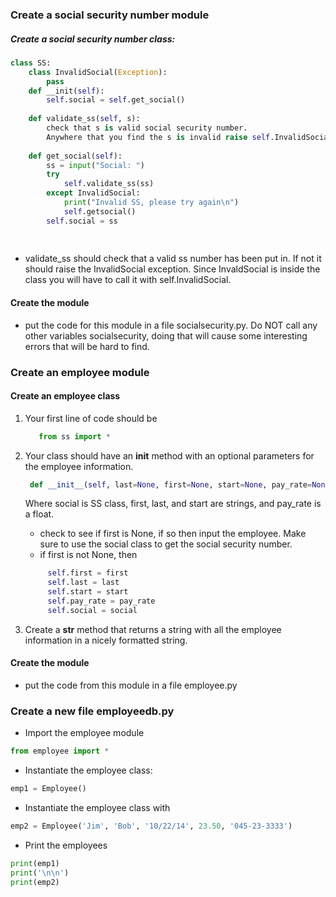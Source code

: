 ### Create a social security number module
##### Create a social security number class:
```python
class SS:
    class InvalidSocial(Exception):
        pass
    def __init(self):
        self.social = self.get_social()
    
    def validate_ss(self, s):
        check that s is valid social security number.
        Anywhere that you find the s is invalid raise self.InvalidSocial
    
    def get_social(self):
        ss = input("Social: ")
        try
            self.validate_ss(ss)
        except InvalidSocial:
            print("Invalid SS, please try again\n")
            self.getsocial()  
        self.social = ss
        
        
```
- validate_ss should check that a valid ss number has been put in. If not it should raise the InvalidSocial exception. Since InvaldSocial is inside the class you will have to call it with self.InvalidSocial.

#### Create the module
- put the code for this module in a file socialsecurity.py. Do NOT call any other variables socialsecurity, doing that will cause some interesting errors that will be hard to find.

### Create an employee module
#### Create an employee class
1. Your first line of code should be 
    ```python
       from ss import *
    ```

2. Your class should have an __init__ method with an optional parameters for the employee information. 
   ```python
    def __init__(self, last=None, first=None, start=None, pay_rate=None, social=None)
   ```
   Where social is SS class, first, last, and start are strings, and pay_rate is a float. 
   - check to see if first is None, if so then input the employee. Make sure to use the social class to get the social
     security number.
   - if first is not None, then
   ```python
        self.first = first
        self.last = last
        self.start = start
        self.pay_rate = pay_rate
        self.social = social
    ```

3. Create a __str__ method that returns a string with all the employee information in a nicely formatted string.

#### Create the module
- put the code from this module in a file employee.py

### Create a new file employeedb.py

- Import the employee module
```python
from employee import *
```
- Instantiate the employee class:
```python
emp1 = Employee()
```
- Instantiate the employee class with
```python
emp2 = Employee('Jim', 'Bob', '10/22/14', 23.50, '045-23-3333')
```
- Print the employees
```python
print(emp1)
print('\n\n')
print(emp2)
```


 
